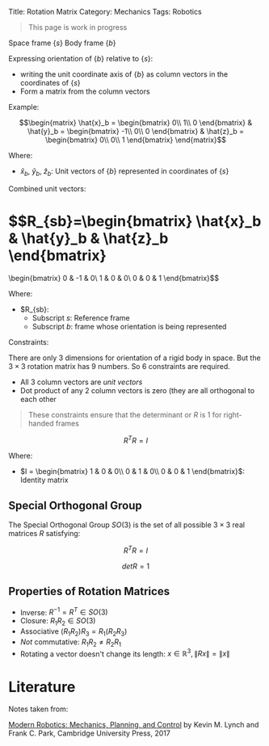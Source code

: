 Title: Rotation Matrix
Category: Mechanics
Tags: Robotics

> This page is work in progress

Space frame $\{s\}$
Body frame $\{b\}$

Expressing orientation of $\{b\}$ relative to $\{s\}$:

- writing the unit coordinate axis of $\{b\}$ as column vectors in the coordinates of $\{s\}$
- Form a matrix from the column vectors

Example:

$$\begin{matrix}
\hat{x}_b = \begin{bmatrix}
0\\ 
1\\ 
0
\end{bmatrix} &  
\hat{y}_b = \begin{bmatrix}
-1\\ 
0\\ 
0
\end{bmatrix}
&
\hat{z}_b = \begin{bmatrix}
0\\ 
0\\ 
1
\end{bmatrix} 
\end{matrix}$$


Where:

- $\hat{x}_b$, $\hat{y}_b$, $\hat{z}_b$: Unit vectors of $\{b\}$ represented in coordinates of $\{s\}$


Combined unit vectors:

$$R_{sb}=\begin{bmatrix}
\hat{x}_b & \hat{y}_b & \hat{z}_b
\end{bmatrix}
= 
\begin{bmatrix}
0 & -1 & 0\\ 
1 & 0 & 0\\ 
0 & 0 & 1 
\end{bmatrix}$$


Where:

- $R_{sb}:
    - Subscript $s$: Reference frame
    - Subscript $b$: frame whose orientation is being represented


Constraints:

There are only $3$ dimensions for orientation of a rigid body in space. But the $3 \times 3$ rotation matrix has $9$ numbers.
So $6$ constraints are required.


- All $3$ column vectors are *unit vectors*
- Dot product of any $2$ column vectors is zero (they are all orthogonal to each other

> These constraints ensure that the determinant or $R$ is $1$ for right-handed frames

$$R^TR = I$$

Where:

- $I = \begin{bmatrix}
1 & 0 & 0\\ 
0 & 1 & 0\\ 
0 & 0 & 1
\end{bmatrix}$: Identity matrix


## Special Orthogonal Group

The Special Orthogonal Group $SO(3)$ is the set of all possible $3 \times 3$ real matrices $R$ satisfying:

$$R^TR = I$$

$$det R = 1$$


## Properties of Rotation Matrices

- Inverse: $R^{-1} = R^T \in SO(3)$
- Closure: $R_1 R_2 \in SO(3)$
- Associative $(R_1 R_2) R_3 = R_1 (R_2 R_3)$
- *Not* commutative: $R_1 R_2 \neq R_2 R_1$
- Rotating a vector doesn't change its length: $x \in \mathbb{R}^3, \left \| Rx \right \| = \left \| x \right \|$




# Literature

Notes taken from:

[Modern Robotics: Mechanics, Planning, and Control](http://hades.mech.northwestern.edu/index.php/Modern_Robotics) by Kevin M. Lynch and Frank C. Park, Cambridge University Press, 2017
